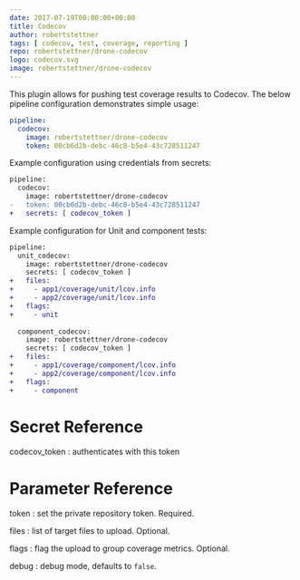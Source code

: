 ```yaml
---
date: 2017-07-19T00:00:00+00:00
title: Codecov
author: robertstettner
tags: [ codecov, test, coverage, reporting ]
repo: robertstettner/drone-codecov
logo: codecov.svg
image: robertstettner/drone-codecov
---
```


This plugin allows for pushing test coverage results to Codecov. The below pipeline configuration demonstrates simple usage:

```yaml
pipeline:
  codecov:
    image: robertstettner/drone-codecov
    token: 00cb6d2b-debc-46c8-b5e4-43c728511247
```

Example configuration using credentials from secrets:

```diff
pipeline:
  codecov:
    image: robertstettner/drone-codecov
-   token: 00cb6d2b-debc-46c8-b5e4-43c728511247
+   secrets: [ codecov_token ]
```

Example configuration for Unit and component tests:

```diff
pipeline:
  unit_codecov:
    image: robertstettner/drone-codecov
    secrets: [ codecov_token ]
+   files: 
+     - app1/coverage/unit/lcov.info
+     - app2/coverage/unit/lcov.info
+   flags:
+     - unit
      
  component_codecov:
    image: robertstettner/drone-codecov
    secrets: [ codecov_token ]
+   files: 
+     - app1/coverage/component/lcov.info
+     - app2/coverage/component/lcov.info
+   flags:
+     - component
```

# Secret Reference

codecov_token
: authenticates with this token

# Parameter Reference

token
: set the private repository token. Required.

files
: list of target files to upload. Optional.

flags
: flag the upload to group coverage metrics. Optional.

debug
: debug mode, defaults to `false`.
